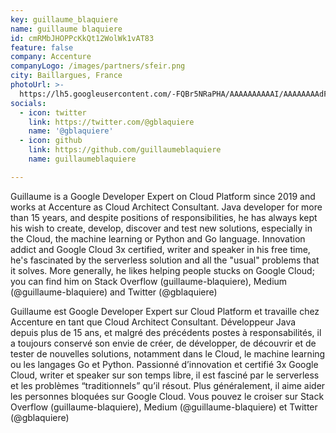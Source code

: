 ```yaml
---
key: guillaume_blaquiere
name: guillaume blaquiere
id: cmRMbJHOPPcKkQt12WolWk1vAT83
feature: false
company: Accenture
companyLogo: /images/partners/sfeir.png
city: Baillargues, France
photoUrl: >-
  https://lh5.googleusercontent.com/-FQBr5NRaPHA/AAAAAAAAAAI/AAAAAAAAdFA/LL7UhMB5N1Y/photo.jpg
socials:
  - icon: twitter
    link: https://twitter.com/@gblaquiere
    name: '@gblaquiere'
  - icon: github
    link: https://github.com/guillaumeblaquiere
    name: guillaumeblaquiere

---
```


Guillaume is a Google Developer Expert on Cloud Platform since 2019 and works at Accenture as Cloud Architect Consultant. 
Java developer for more than 15 years, and despite positions of responsibilities, he has always kept his wish to create, develop, discover and test new solutions, especially in the Cloud, the machine learning or Python and Go language. 
Innovation addict and Google Cloud 3x certified, writer and speaker in his free time, he's fascinated by the serverless solution and all the "usual" problems that it solves.
More generally, he likes helping people stucks on Google Cloud; you can find him on Stack Overflow (guillaume-blaquiere), Medium (@guillaume-blaquiere) and Twitter (@gblaquiere)


Guillaume est Google Developer Expert sur Cloud Platform et travaille chez Accenture en tant que Cloud Architect Consultant. 
Développeur Java depuis plus de 15 ans, et malgré des précédents postes à responsabilités, il a toujours conservé son envie de créer, de développer, de découvrir et de tester de nouvelles solutions, notamment dans le Cloud, le machine learning ou les langages Go et Python.
Passionné d’innovation et certifié 3x Google Cloud, writer et speaker sur son temps libre, il est fasciné par le serverless et les problèmes “traditionnels” qu’il résout.
Plus généralement, il aime aider les personnes bloquées sur Google Cloud. Vous pouvez le croiser sur Stack Overflow (guillaume-blaquiere), Medium (@guillaume-blaquiere) et Twitter (@gblaquiere)
